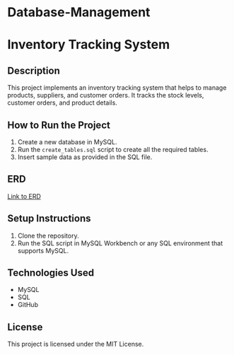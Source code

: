 # Database-Management
# Inventory Tracking System

## Description

This project implements an inventory tracking system that helps to manage products, suppliers, and customer orders. It tracks the stock levels, customer orders, and product details.

## How to Run the Project

1. Create a new database in MySQL.
2. Run the `create_tables.sql` script to create all the required tables.
3. Insert sample data as provided in the SQL file.

## ERD
[Link to ERD](https://dbdiagram.io) 

## Setup Instructions

1. Clone the repository.
2. Run the SQL script in MySQL Workbench or any SQL environment that supports MySQL.

## Technologies Used

- MySQL
- SQL
- GitHub

## License

This project is licensed under the MIT License.
